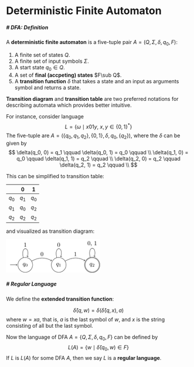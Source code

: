# Deterministic Finite Automaton

##### # DFA: Definition

A **deterministic finite automaton** is a five-tuple pair $A = (Q, \Sigma, \delta, q_0, F)$:

1. A finite set of states $Q$.
2. A finite set of input symbols $\Sigma$.
3. A start state $q_0 \in Q$.
5. A set of **final (accpeting) states** $F\sub Q$.
5. A **transition function** $\delta$ that takes a state and an input as arguments symbol and returns a state.

**Transition diagram** and **transition table** are two preferred notations for describing automata which provides better intuitive.

For instance, consider language
$$
L = \{\omega \mid x01y,~ x,y\in\{0, 1\}^* \}
$$
The five-tuple are $A = (\{q_0, q_1, q_2\}, \{0, 1\}, \delta, q_0, \{q_2\})$, where the $\delta$ can be given by
$$
\delta(q_0, 0) = q_1    \qquad
\delta(q_0, 1) = q_0    \qquad \\
\delta(q_1, 0) = q_0    \qquad
\delta(q_1, 1) = q_2    \qquad \\
\delta(q_2, 0) = q_2    \qquad
\delta(q_2, 1) = q_2    \qquad \\
$$

This can be simplified to transition table:

|       |  $0$  |  $1$  |
| :---: | :---: | :---: |
| $q_0$ | $q_1$ | $q_0$ |
| $q_1$ | $q_0$ | $q_2$ |
| $q_2$ | $q_2$ | $q_2$ |

and visualized as transition diagram:

<img src="__img__/dfa_transition_diagram_demo.png" alt="dfa_demo" style="zoom:25%;" />



##### # Regular Language

We define the **extended transition function**:

$$
\hat\delta(q, w) = \delta(\hat\delta(q, x), a)
$$
where $w = xa$, that is, $a$ is the last symbol of $w$, and $x$ is the string consisting of all but the last symbol.

Now the language of DFA $A = \{Q, \Sigma, \delta, q_0, F\}$ can be defined by
$$
L(A) = \{w \mid \hat\delta(q_0, w) \in F\}
$$
If $L$ is $L(A)$ for some DFA $A$, then we say $L$ is a **regular language**.

